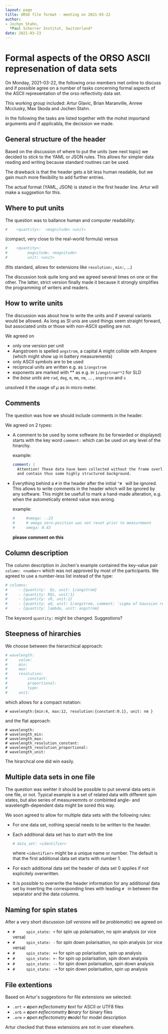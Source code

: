 ```yaml
---
layout: page
title: ORSO file format - meeting on 2021-03-22
author:
- Jochen Stahn,  
  *Paul Scherrer Institut, Switzerland*
date: 2021-03-23
---
```



# Formal aspects of the ORSO ASCII represenation of data sets

On Monday, 2021-03-22, the following orso members met online to discuss and if possible agree on a 
number of tasks concerning formal aspects of the ASCII representation of the orso reflectivity data 
set. 

This working group included: 
Artur Glavic, Brian Maranville, Anrew Mcclusky, Max Skoda and Jochen Stahn. 

In the following the tasks are listed together with the mohst importand arguments and
if applicabla, the decission we made.

## General structure of the header

Based on the discussion of where to put the units (see next topic) we decided to
stick to the YAML or JSON rules. This allows for simpler data reading and writing
because standard routines can be used.

The drawback is that the header gets a bit less human readable, but we gain
much more flexibility to add further entries.

The actual format (YAML, JSON) is stated in the first header line. Artur will
make a suggsetion for this.


## Where to put units

The question was to ballance human and computer readability:

```YAML
#    <quantity>:  <magnitude> <unit> 
```

(compact, very close to the real-world formula)
versus

```YAML
#    <quantity>:
#         magnitude: <magnitude>
#         unit: <unit>
```

(fits standard, allows for extensions like `resolution:`, `min:`, ...)

The discussion took quite long and we agreed several times on one or the other.
The latter, strict version finally made it because it strongly simplifies the
programming of writers and readers.  

## How to write units

The discussion was about how to write the units and if several variants would be 
allowed. As long as SI unis are used things seem straight forward, but associated
units or those with non-ASCII spelling are not.

We agreed on

- only one version per unit
- Aangstroem is spelled `angstrom`, a capital A might collide with Ampere (which might
  show up in battery measurements)
- only ASCII symbols are to be used
- reciprocal units are written e.g. as `1/angstrom`
- exponents are marked with ** as e.g. in `1/angstrom**2` for SLD
- the *base units* are `rad`, `deg`, `m`, `mm`, `nm`, ... , `angstrom` and `s`

unsolved it the usage of $\mu$ as in micro meter.

## Comments

The question was how we should include comments in the header.

We agreed on 2 types:

- A comment to be used by some software (to be forwarded or displayed) starts with
  the key word `comment:` which can be used on any level of the hirarchy.

  example:

  ```YAML
  comment: |
    Attention! These data have been collected without the frame overlap mirror
    and contain thus some highly structured background.
  ```

- Everything behind a `#` in the header after the initial `^# ` will be ignored.
  This allows to write comments in the header which will be ignored by any software.
  This might be usefull to mark a hand-made alteration, e.g. when the autometically 
  entered value was wrong.

  example:

  ```YAML
  #     #omega: -.23
  #     # omega zero-position was not reset prior to measurement
  #     omega: 0.43
  ```

  **please comment on this**

## Column description

The column description in Jochen's example contained the key-value pair `column: <number>` 
which was not approved by most of the participants. We agreed to use a number-less list instead
of the type:

```YAML
# columns:
#     - {quantity:  Qz, unit: 1/angstrom}
#     - (quantity: RQz, unit:1}
#     - {quantity: sR, unit:1}
#     - {quantity: aQ, unit: 1/angstrom, comment: 'sigma of Gaussian resolution function'}
#     - {quantity: lambda, unit: angstrom}
```

The keyword `quantity:` might be changed. Suggestions?

## Steepness of hirarchies

We choose between the hierarchical approach:

```YAML
# wavelength:
#     value:           
#     min:             
#     max:             
#     resolution:
#         constant:    
#         proportional:
#         type:        
#     unit:            
```

which allows for a compact notation:

```
# wavelength:{min:4, max:12, resolution:{constant:0.1}, unit: nm }
```

and the flat approach:

```
# wavelength:                        
# wavelength_min:                    
# wavelength_max:                    
# wavelength_resolution_constant:    
# wavelength_resolution_proportional:
# wavelength_unit:                   
```

The hirarchcal one did win easily.


## Multiple data sets in one file

The question was wehter it should be possible to put several data sets in one file, or not.
Typical example is a set of related data with different spin states, but also series of
measureemnts or combinted angle- and wavelength-dependent data might be sored this way.

We soon agreed to allow for multiple data sets with the following rules:

- For one data set, nothing special needs to be written to the header.
- Each additional data set has to start with the line

  ```YAML
  # data_set: <identifier>
  ```

  where `<identifier>` might be a unique name or number. The default is that the first
  additional data set starts with number 1.

- For each additional data set the header of data set 0 applies if not explicitely
  overwritten.
- It is possible to overwrite the header information for any additional data set
  by inserting the corresponding lines with leading `# ` in between the separator
  and the data columns.



## Naming for spin states

After a very short discussion (*all versions will be problematic*) we agreed on

- `#     spin_state: +` for spin up polarisation, no spin analysis (or vice versa)
- `#     spin_state: -` for spin down polarisation, no spin analysis (or vice versa)
- `#     spin_state: ++` for spin up polarisation, spin up analysis
- `#     spin_state: +-` for spin up polarisation, spin down analysis
- `#     spin_state: --` for spin down polarisation, spin down analysis
- `#     spin_state: -+` for spin down polarisation, spin up analysis

## File extentions

Based on Artur's suggestions for file extensions we selected:

- `.ort` *= **o**pen **r**eflectometry **t**ext* for ASCII or UTF8 files
- `.orb` *= **o**pen **r**eflecrometry **b**inary* for binary files
- `.orm` *= **o**pen **r**eflectometry **m**odel* for model description

Artur checked that these extensions are not in user elsewhere.
